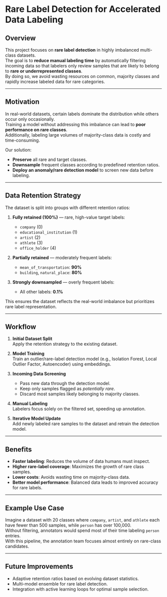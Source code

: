 # Rare Label Detection for Accelerated Data Labeling

## Overview
This project focuses on **rare label detection** in highly imbalanced multi-class datasets.  
The goal is to **reduce manual labeling time** by automatically filtering incoming data so that labelers only review samples that are likely to belong to **rare or underrepresented classes**.  
By doing so, we avoid wasting resources on common, majority classes and rapidly increase labeled data for rare categories.

---

## Motivation
In real-world datasets, certain labels dominate the distribution while others occur only occasionally.  
Training a model without addressing this imbalance can lead to **poor performance on rare classes**.  
Additionally, labeling large volumes of majority-class data is costly and time-consuming.

Our solution:
- **Preserve** all rare and target classes.
- **Downsample** frequent classes according to predefined retention ratios.
- **Deploy an anomaly/rare detection model** to screen new data before labeling.

---

## Data Retention Strategy
The dataset is split into groups with different retention ratios:

1. **Fully retained (100%)** — rare, high-value target labels:
   - `company` (0)
   - `educational_institution` (1)
   - `artist` (2)
   - `athlete` (3)
   - `office_holder` (4)

2. **Partially retained** — moderately frequent labels:
   - `mean_of_transportation`: **90%**
   - `building`, `natural_place`: **80%**

3. **Strongly downsampled** — overly frequent labels:
   - All other labels: **0.1%**

This ensures the dataset reflects the real-world imbalance but prioritizes rare label representation.

---

## Workflow
1. **Initial Dataset Split**  
   Apply the retention strategy to the existing dataset.

2. **Model Training**  
   Train an outlier/rare-label detection model (e.g., Isolation Forest, Local Outlier Factor, Autoencoder) using embeddings.

3. **Incoming Data Screening**  
   - Pass new data through the detection model.
   - Keep only samples flagged as *potentially rare*.
   - Discard most samples likely belonging to majority classes.

4. **Manual Labeling**  
   Labelers focus solely on the filtered set, speeding up annotation.

5. **Iterative Model Update**  
   Add newly labeled rare samples to the dataset and retrain the detection model.

---

## Benefits
- **Faster labeling**: Reduces the volume of data humans must inspect.
- **Higher rare-label coverage**: Maximizes the growth of rare class samples.
- **Lower costs**: Avoids wasting time on majority-class data.
- **Better model performance**: Balanced data leads to improved accuracy for rare labels.

---

## Example Use Case
Imagine a dataset with 20 classes where `company`, `artist`, and `athlete` each have fewer than 500 samples, while `person` has over 100,000.  
Without filtering, annotators would spend most of their time labeling `person` entries.  
With this pipeline, the annotation team focuses almost entirely on rare-class candidates.

---

## Future Improvements
- Adaptive retention ratios based on evolving dataset statistics.
- Multi-model ensemble for rare label detection.
- Integration with active learning loops for optimal sample selection.
